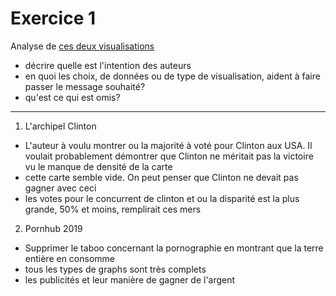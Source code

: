 # Exercice 1

Analyse de [ces deux visualisations](https://github.com/idris-maps/heig-datavis-2021/blob/master/20210305/exercice_1.md)

+ décrire quelle est l'intention des auteurs
+ en quoi les choix, de données ou de type de visualisation, aident à faire passer le message souhaité?
+ qu'est ce qui est omis?

------------------------------------------------------------------


1. L'archipel Clinton
 - L'auteur à voulu montrer ou la majorité à voté pour Clinton aux USA. Il voulait probablement démontrer que Clinton ne méritait pas la victoire vu le manque de densité de la carte
 - cette carte semble vide. On peut penser que Clinton ne devait pas gagner avec ceci
 - les votes pour le concurrent de clinton et ou la disparité est la plus grande, 50% et moins, remplirait ces mers 

 2. Pornhub 2019
 - Supprimer le taboo concernant la pornographie en montrant que la terre entière en consomme
 - tous les types de graphs sont très complets
 - les publicités et leur manière de gagner de l'argent
